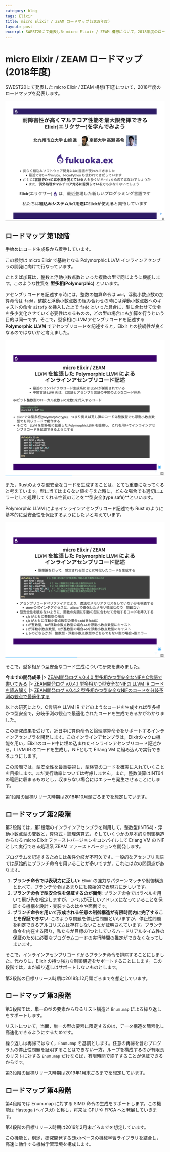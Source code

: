 ```yaml
---
category: blog
tags: Elixir
title: micro Elixir / ZEAM ロードマップ(2018年度)
layout: post
excerpt: SWEST20にて発表した micro Elixir / ZEAM 構想について，2018年度のロードマップを発表します。
---
```

# micro Elixir / ZEAM ロードマップ(2018年度)

SWEST20にて発表した micro Elixir / ZEAM 構想(下記)について，2018年度のロードマップを発表します。

[![zeam-SWEST-2018-pr.png](/assets/images/zeam-SWEST-2018-pr.png)](https://zeam-vm.github.io/zeam-SWEST-2018-pr/#/)

## ロードマップ 第1段階

手始めにコード生成系から着手しています。

この検討は micro Elixir で基軸となる Polymorphic LLVM インラインアセンブラの開発に向けて行なっています。

たとえば加算は，整数と浮動小数点数といった複数の型で同じように機能します。このような性質を **型多相(Polymorphic)** といいます。

アセンブリコードを記述する時には，整数の加算命令は `add`，浮動小数点数の加算命令は `fadd`，整数と浮動小数点数の組み合わせの時には浮動小数点数へのキャストの命令 `sitofp` を挿入した上で `fadd` といった具合に，型に合わせて命令を多少変化させていく必要性はあるものの，どの型の場合にも加算を行うという目的は同一です。そこで，型多相にLLVMアセンブリコードを記述する **Polymorphic LLVM** でアセンブリコードを記述すると，Elixir との接続性が良くなるのではないかと考えました。

[![zeam-SWEST-2018-pr-13.png](/assets/images/zeam-SWEST-2018-pr-13.png)](https://zeam-vm.github.io/zeam-SWEST-2018-pr/#/13)

また，Rustのような型安全なコードを生成することは，とても重要になってくると考えています。型に当てはまらない値を与えた時に，どんな場合でも適切にエラーとして処理してくれる性質のことを**型安全(type safe)**といいます。

Polymorphic LLVM によるインラインアセンブリコード記述でも Rust のように基本的に型安全性を保証するようにしたいと考えています。

[![zeam-SWEST-2018-pr-14.png](/assets/images/zeam-SWEST-2018-pr-14.png)](https://zeam-vm.github.io/zeam-SWEST-2018-pr/#/14)

そこで，型多相かつ型安全なコード生成について研究を進めました。

**今までの開発成果**
|> [ZEAM開発ログ v.0.4.0 型多相かつ型安全なNIFをC言語で書いてみる](https://qiita.com/zacky1972/items/ddcbab5998d7864b3f18)
|> [ZEAM開発ログ v.0.4.1 型多相かつ型安全なNIFの LLVM IR コードを読み解く](https://qiita.com/zacky1972/items/c922d6e8ba9dd951aa34)
|> [ZEAM開発ログ v.0.4.2 型多相かつ型安全なNIFのコードを分岐予測の観点で最適化する](https://qiita.com/zacky1972/items/4d72b95be62b446ae4be)

以上の研究により，C言語や LLVM IR でどのようなコードを生成すれば型多相かつ型安全で，分岐予測の観点で最適化されたコードを生成できるかがわかりました。

この研究成果を受けて，近日中に算術命令と論理演算命令をサポートするインラインアセンブラを開発します。このインラインアセンブラは，Elixirのマクロ機能を用い，Elixirのコード中に埋め込まれたインラインアセンブリコード記述から，LLVM IR のコードを生成し，NIFとして Erlang VM に組み込んで実行できるようにします。

この段階では，型安全性を最重要視し，型検査のコードを確実に入れていくことを目指します。まだ実行効率については考慮しません。また，整数演算はINT64の範囲に収まるものとし，収まらない場合にはエラーを発生させることにします。

第1段階の目標リリース時期は2018年10月頭ごろまでを想定しています。

## ロードマップ 第2段階

第2段階では，第1段階のインラインアセンブラを利用して，整数型(INT64)・浮動小数点型の変数と，算術式・論理演算式，そしていくつかの基本的な制御構造からなる micro Elixir ファーストバージョンをコンパイルして Erlang VM の NIF として実行できる処理系 ZEAM ファーストバージョンを開発します。

プログラムを記述するためには条件分岐が不可欠です。一般的なアセンブリ言語では原始的にブランチ命令を用いることが多いですが，これには次の問題点があります。

1. **ブランチ命令では表現力に乏しい**: Elixir の強力なパターンマッチや制御構造と比べて，ブランチ命令はあまりにも原始的で表現力に乏しいです。
2. **ブランチ命令で型安全性を保証するのが面倒**: ブランチ命令ではラベルを用いて飛び先を指定しますが，ラベルが正しいアドレスになっていることを保証する機構を設計・実装するのはやや面倒です。
3. **ブランチ命令を用いて形成される任意の制御構造が有限時間内に完了することを保証できない**: このような問題を停止性問題といいますが，停止性問題を判定できるアルゴリズムは存在しないことが証明されています。ブランチ命令を内在する限り，私たちが目標の1つとしているハードリアルタイム性の保証のために必要なプログラムコードの実行時間の推定ができなくなってしまいます。

そこで，インラインアセンブリコードからブランチ命令を排除することにしました。代わりに，Elixir の持つ強力な制御構造をサポートすることにします。この段階では，まだ繰り返しはサポートしないものとします。

第2段階の目標リリース時期は2018年12月頭ごろまでを想定しています。

## ロードマップ 第3段階

第3段階では，単一の型の要素からなるリスト構造と `Enum.map` による繰り返しをサポートします。

リストについて，当面，単一の型の要素に限定するのは，データ構造を簡素化し高速化できるようにするためです。

繰り返しは再帰ではなく，`Enum.map` を基調とします。任意の再帰を含むプログラムの停止性問題を証明することはできない一方，ループを構成するのが有限長のリストに対する `Enum.map` だけならば，有限時間で終了することが保証できるからです。

第3段階の目標リリース時期は2019年1月末ごろまでを想定しています。

## ロードマップ 第4段階

第4段階では Enum.map に対する SIMD 命令の生成をサポートします。この機能は Hastega (ヘイスガ) と称し，将来は GPU や FPGA へと発展していきます。

第4段階の目標リリース時期は2019年2月末ごろまでを想定しています。

この機能と，別途，研究開発するElixirベースの機械学習ライブラリを結合し，高速に動作する機械学習環境を構成します。

